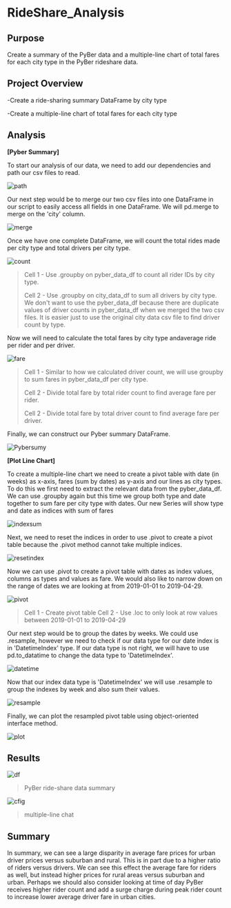 # RideShare_Analysis

## Purpose

Create a summary of the PyBer data and a multiple-line chart of total fares for each city type in the PyBer rideshare data.

## Project Overview

-Create a ride-sharing summary DataFrame by city type

-Create a multiple-line chart of total fares for each city type

## Analysis

**[Pyber Summary]**

To start our analysis of our data, we need to add our dependencies and path our csv files to read.

![path](https://github.com/QQrex/RideShare_Analysis/blob/main/Resources/Load%20dep.PNG)

Our next step would be to merge our two csv files into one DataFrame in our script to easily access all fields in one DataFrame. We will pd.merge to merge on the 'city' column.

![merge](https://github.com/QQrex/RideShare_Analysis/blob/main/Resources/merge%20data.PNG)

Once we have one complete DataFrame, we will count the total rides made per city type and total drivers per city type.

![count](https://github.com/QQrex/RideShare_Analysis/blob/main/Resources/counts.PNG)
>Cell 1 - Use .groupby on pyber_data_df to count all rider IDs by city type.
>
>Cell 2 - Use .groupby on city_data_df to sum all drivers by city type. We don't want to use the pyber_data_df because there are duplicate values of driver counts in pyber_data_df when we merged the two csv files. It is easier just to use the original city data csv file to find driver count by type.

Now we will need to calculate the total fares by city type andaverage ride per rider and per driver.

![fare](https://github.com/QQrex/RideShare_Analysis/blob/main/Resources/fares.PNG)
>Cell 1 - Similar to how we calculated driver count, we will use groupby to sum fares in pyber_data_df per city type.
>
>Cell 2 - Divide total fare by total rider count to find average fare per rider.
>
>Cell 2 - Divide total fare by total driver count to find average fare per driver.

Finally, we can construct our Pyber summary DataFrame.

![Pybersumy](https://github.com/QQrex/RideShare_Analysis/blob/main/Resources/pyber%20summary%20df.PNG)

**[Plot Line Chart]**

To create a multiple-line chart we need to create a pivot table with date (in weeks) as x-axis, fares (sum by dates) as y-axis and our lines as city types. To do this we first need to extract the relevant data from the pyber_data_df. We can use .groupby again but this time we group both type and date together to sum fare per city type with dates. Our new Series will show type and date as indices with sum of fares

![indexsum](https://github.com/QQrex/RideShare_Analysis/blob/main/Resources/index%20sum.PNG)

Next, we need to reset the indices in order to use .pivot to create a pivot table because the .pivot method cannot take multiple indices.

![resetindex](https://github.com/QQrex/RideShare_Analysis/blob/main/Resources/reset%20index.PNG)

Now we can use .pivot to create a pivot table with dates as index values, columns as types and values as fare. We would also like to narrow down on the range of dates we are looking at from 2019-01-01 to 2019-04-29.

![pivot](https://github.com/QQrex/RideShare_Analysis/blob/main/Resources/pivot%20table.PNG)
>Cell 1 - Create pivot table
>Cell 2 - Use .loc to only look at row values between 2019-01-01 to 2019-04-29

Our next step would be to group the dates by weeks. We could use .resample, however we need to check if our data type for our date index is in 'DatetimeIndex' type. If our data type is not right, we will have to use pd.to_datatime to change the data type to 'DatetimeIndex'.

![datetime](https://github.com/QQrex/RideShare_Analysis/blob/main/Resources/datetime.PNG)

Now that our index data type is 'DatetimeIndex' we will use .resample to group the indexes by week and also sum their values.

![resample](https://github.com/QQrex/RideShare_Analysis/blob/main/Resources/resample.PNG)

Finally, we can plot the resampled pivot table using object-oriented interface method.

![plot](https://github.com/QQrex/RideShare_Analysis/blob/main/Resources/oo%20plot.PNG)

## Results

![df](https://github.com/QQrex/RideShare_Analysis/blob/main/Analysis/Summary%20DF.PNG)
>PyBer ride-share data summary

![cfig](https://github.com/QQrex/RideShare_Analysis/blob/main/Analysis/ChallengeFig.png)
>multiple-line chat

## Summary

In summary, we can see a large disparity in average fare prices for urban driver prices versus suburban and rural. This is in part due to a higher ratio of riders versus drivers. We can see this effect the average fare for riders as well, but instead higher prices for rural areas versus suburban and urban. Perhaps we should also consider looking at time of day PyBer receives higher rider count and add a surge charge during peak rider count to increase lower average driver fare in urban cities.
